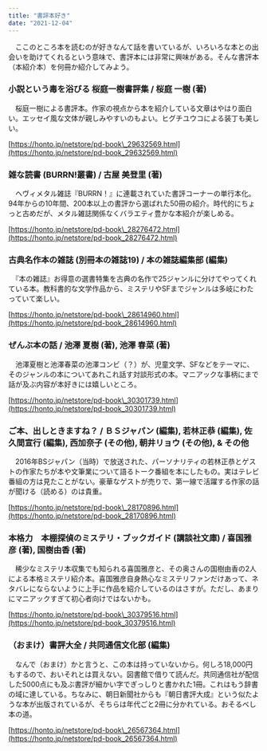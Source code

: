 ```yaml
---
title: "書評本好き"
date: "2021-12-04"
---
```


　ここのところ本を読むのが好きなんて話を書いているが、いろいろな本との出会いを助けてくれるという意味で、書評本には非常に興味がある。そんな書評本（本紹介本）を何冊か紹介してみよう。

### 小説という毒を浴びる 桜庭一樹書評集 / 桜庭 一樹 (著)

　桜庭一樹による書評本。作家の視点から本を紹介している文章はやはり面白い。エッセイ風な文体が親しみやすいのもよい。ヒグチユウコによる装丁も美しい。

[https://honto.jp/netstore/pd-book\_29632569.html](https://honto.jp/netstore/pd-book_29632569.html)

### 雑な読書 (BURRN!叢書) / 古屋 美登里 (著)

　ヘヴィメタル雑誌『BURRN！』に連載されていた書評コーナーの単行本化。94年からの10年間、200本以上の書評から選ばれた50冊の紹介。時代的にちょっと古めだが、メタル雑誌関係なくバラエティ豊かな本紹介が楽しめる。

[https://honto.jp/netstore/pd-book\_28276472.html](https://honto.jp/netstore/pd-book_28276472.html)

### 古典名作本の雑誌 (別冊本の雑誌19) / 本の雑誌編集部 (編集)

　『本の雑誌』お得意の選書特集を古典の名作で25ジャンルに分けてやってくれている本。教科書的な文学作品から、ミステリやSFまでジャンルは多岐にわたっていて楽しい。

[https://honto.jp/netstore/pd-book\_28614960.html](https://honto.jp/netstore/pd-book_28614960.html)

### ぜんぶ本の話 / 池澤 夏樹 (著), 池澤 春菜 (著)

　池澤夏樹と池澤春菜の池澤コンビ（？）が、児童文学、SFなどをテーマに、そのジャンルの本についてあれこれ話す対談形式の本。マニアックな事柄にまで話が及ぶ内容が本好きには嬉しいところ。

[https://honto.jp/netstore/pd-book\_30301739.html](https://honto.jp/netstore/pd-book_30301739.html)

  

### ご本、出しときますね？ / ＢＳジャパン (編集), 若林正恭 (編集), 佐久間宣行 (編集), 西加奈子 (その他), 朝井リョウ (その他), & その他

　2016年BSジャパン（当時）で放送された、パーソナリティの若林正恭とゲストの作家たちが本や文筆業について語るトーク番組を本にしたもの。実はテレビ番組の方は見たことがない。豪華なゲストが売りで、第一線で活躍する作家の話が聞ける（読める）のは貴重。

[https://honto.jp/netstore/pd-book\_28170896.html](https://honto.jp/netstore/pd-book_28170896.html)

### 本格力　本棚探偵のミステリ・ブックガイド (講談社文庫) / 喜国雅彦 (著), 国樹由香 (著)

  

　稀少なミステリ本収集でも知られる喜国雅彦と、その奥さんの国樹由香の2人による本格ミステリ紹介本。喜国雅彦自身熱心なミステリファンだけあって、ネタバレにならないように上手に作品を紹介しているのはさすが。ただし、あまりにマニアックすぎて初心者向けではないかも。

[https://honto.jp/netstore/pd-book\_30379516.html](https://honto.jp/netstore/pd-book_30379516.html)

### （おまけ）書評大全 / 共同通信文化部 (編集)

　なんで（おまけ）かと言うと、この本は持っていないから。何しろ18,000円もするので、おいそれとは買えない。図書館で借りて読んだ。共同通信社が配信した5000点にも及ぶ書評が細かい字でぎっしりと書かれた1冊。これはもう辞書の域に達している。ちなみに、朝日新聞社からも『朝日書評大成』という似たような本が出版されているが、そちらは年代ごと2冊に分かれている。おそるべし本の道。

[https://honto.jp/netstore/pd-book\_26567364.html](https://honto.jp/netstore/pd-book_26567364.html)
